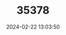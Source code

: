 ---
title: "35378"
category: "Chrysophyllum inornatum"
draft: false
date: 2024-02-22 13:03:50
languages:
  Portuguese: ["Murta"]
---